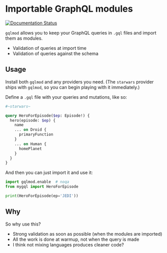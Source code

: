 Importable GraphQL modules
==========================

[![Documentation Status](https://readthedocs.org/projects/gqlmod/badge/?version=master)](https://gqlmod.readthedocs.io/)

`gqlmod` allows you to keep your GraphQL queries in `.gql` files and import them
as modules.

* Validation of queries at import time
* Validation of queries against the schema

Usage
-----

Install both `gqlmod` and any providers you need. (The `starwars` provider ships
with `gqlmod`, so you can begin playing with it immediately.)

Define a `.gql` file with your queries and mutations, like so:

```graphql
#~starwars~

query HeroForEpisode($ep: Episode!) {
  hero(episode: $ep) {
    name
    ... on Droid {
      primaryFunction
    }
    ... on Human {
      homePlanet
    }
  }
}
```

And then you can just import it and use it:

```python
import gqlmod.enable  # noqa
from mygql import HeroForEpisode

print(HeroForEpisode(ep='JEDI'))
```


Why
---

So why use this?

* Strong validation as soon as possible (when the modules are imported)
* All the work is done at warmup, not when the query is made
* I think not mixing languages produces cleaner code?
